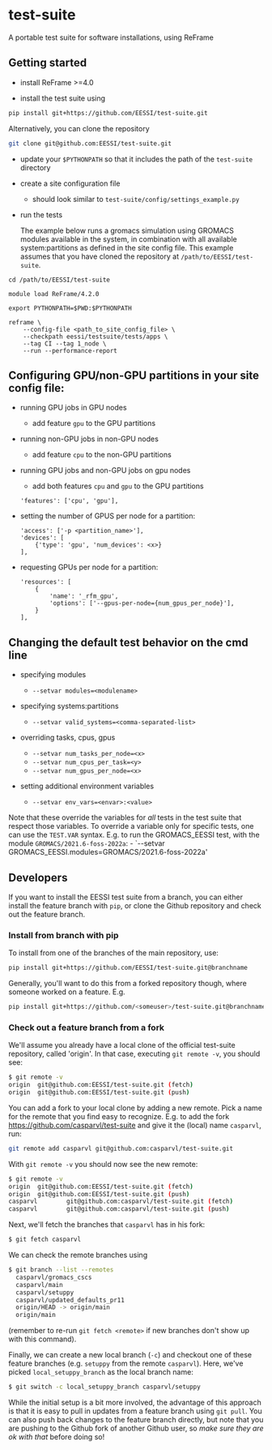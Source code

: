 # test-suite
A portable test suite for software installations, using ReFrame

## Getting started

- install ReFrame >=4.0

- install the test suite using 

```bash
pip install git+https://github.com/EESSI/test-suite.git
```

Alternatively, you can clone the repository

```bash
git clone git@github.com:EESSI/test-suite.git
```

- update your ``$PYTHONPATH`` so that it includes the path of the ``test-suite`` directory

- create a site configuration file

    - should look similar to `test-suite/config/settings_example.py`

- run the tests

    The example below runs a gromacs simulation using GROMACS modules available in the system,
    in combination with all available system:partitions as defined in the site config file.
    This example assumes that you have cloned the repository at `/path/to/EESSI/test-suite`.

```
cd /path/to/EESSI/test-suite

module load ReFrame/4.2.0

export PYTHONPATH=$PWD:$PYTHONPATH

reframe \
    --config-file <path_to_site_config_file> \
    --checkpath eessi/testsuite/tests/apps \
    --tag CI --tag 1_node \
    --run --performance-report
```

## Configuring GPU/non-GPU partitions in your site config file:

- running GPU jobs in GPU nodes
    - add feature `gpu` to the GPU partitions

- running non-GPU jobs in non-GPU nodes
    - add feature `cpu` to the non-GPU partitions

- running GPU jobs and non-GPU jobs on gpu nodes
    - add both features `cpu` and `gpu` to the GPU partitions
    ```
    'features': ['cpu', 'gpu'],
    ```

- setting the number of GPUS per node <x> for a partition:
    ```
    'access': ['-p <partition_name>'],
    'devices': [
        {'type': 'gpu', 'num_devices': <x>}
    ],
    ```
- requesting GPUs per node for a partition:
    ```
    'resources': [
        {
            'name': '_rfm_gpu',
            'options': ['--gpus-per-node={num_gpus_per_node}'],
        }
    ],
    ```

## Changing the default test behavior on the cmd line

- specifying modules
    - `--setvar modules=<modulename>`

- specifying systems:partitions
    - `--setvar valid_systems=<comma-separated-list>`

- overriding tasks, cpus, gpus
    - `--setvar num_tasks_per_node=<x>`
    - `--setvar num_cpus_per_task=<y>`
    - `--setvar num_gpus_per_node=<x>`

- setting additional environment variables
    - `--setvar env_vars=<envar>:<value>`

Note that these override the variables for _all_ tests in the test suite that respect those variables. To override a variable only for specific tests, one can use the `TEST.VAR` syntax. E.g. to run the GROMACS_EESSI test, with the module `GROMACS/2021.6-foss-2022a`:
    - `--setvar GROMACS_EESSI.modules=GROMACS/2021.6-foss-2022a'

## Developers
If you want to install the EESSI test suite from a branch, you can either install the feature branch with `pip`, or clone the Github repository and check out the feature branch.

### Install from branch with pip

To install from one of the branches of the main repository, use:

```bash
pip install git+https://github.com/EESSI/test-suite.git@branchname
```

Generally, you'll want to do this from a forked repository though, where someone worked on a feature. E.g.

```bash
pip install git+https://github.com/<someuser>/test-suite.git@branchname
```

### Check out a feature branch from a fork
We'll assume you already have a local clone of the official test-suite repository, called 'origin'. In that case, executing `git remote -v`, you should see:

```bash
$ git remote -v
origin  git@github.com:EESSI/test-suite.git (fetch)
origin  git@github.com:EESSI/test-suite.git (push)
```

You can add a fork to your local clone by adding a new remote. Pick a name for the remote that you find easy to recognize. E.g. to add the fork https://github.com/casparvl/test-suite and give it the (local) name `casparvl`, run:

```bash
git remote add casparvl git@github.com:casparvl/test-suite.git
```

With `git remote -v` you should now see the new remote:

```bash
$ git remote -v
origin  git@github.com:EESSI/test-suite.git (fetch)
origin  git@github.com:EESSI/test-suite.git (push)
casparvl        git@github.com:casparvl/test-suite.git (fetch)
casparvl        git@github.com:casparvl/test-suite.git (push)
```

Next, we'll fetch the branches that `casparvl` has in his fork:

```bash
$ git fetch casparvl
```

We can check the remote branches using
```bash
$ git branch --list --remotes
  casparvl/gromacs_cscs
  casparvl/main
  casparvl/setuppy
  casparvl/updated_defaults_pr11
  origin/HEAD -> origin/main
  origin/main
```

(remember to re-run `git fetch <remote>` if new branches don't show up with this command).

Finally, we can create a new local branch (`-c`) and checkout one of these feature branches (e.g. `setuppy` from the remote `casparvl`). Here, we've picked `local_setuppy_branch` as the local branch name:
```bash
$ git switch -c local_setuppy_branch casparvl/setuppy
```

While the initial setup is a bit more involved, the advantage of this approach is that it is easy to pull in updates from a feature branch using `git pull`. You can also push back changes to the feature branch directly, but note that you are pushing to the Github fork of another Github user, so _make sure they are ok with that_ before doing so!
